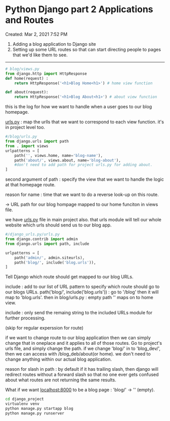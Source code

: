 # Python Django part 2  Applications and Routes

Created: Mar 2, 2021 7:52 PM

1.  Adding a blog application to Django site 
2.  Setting up some URL routes so that can start directing people to pages that we'd like them to see. 

---

```python
# blog/views.py
from django.http import HttpResponse
def home(request) :
	return HttpResponse('<h1>Blog Home<h1>') # home view function

def about(request):
	return HttpResponse('<h1>Blog About<h1>') # about view function
```

this is the log for how we want to handle when a user goes to our blog homepage. 

[urls.py](http://urls.py) : map the urlls that we want to correspond to each view function. it's in project level too. 

```python
#/blog/urls.py
from django.urls import path
from . import views
urlpatterns = [
	path('', views.home, name='blog-name'),
	path('about/', views.about, name='blog-about'), 
	#don't need to add path for project urls.py for adding about. 
]
```

second argument of path : specify the view that we want to handle the logic at that homepage route. 

reason for name : time that we want to do a reverse look-up on this route.

→ URL path for our blog hompage mapped to our home funciton in views file. 

we have [urls.py](http://urls.py) file in main project also. that urls module will tell our whole website which urls should send us to our blog app. 

```python
#/django_urls.py/urls.py
from django.contrib import admin
from django.urls import path, include

urlpatterns = [
	path('admin/', admin.siteurls),
	path('blog/', include('blog.urls')),
]
```

Tell Django which route should get mapped to our blog URLs.  

include : add to our list of URL pattern to specify which route should go to our blogs URLs. path('blog/', include('blog.urls')) : go to '/blog' then it will map to 'blog.urls'. then in blog/urls.py : empty path '' maps on to home view. 

include : only send the remaing string to the included URLs module for further processing. 

(skip for regular experssion for route)

if we want to change route to our blog application then we can simply change that in oneplace and it applies to all of those routes. Go to project's urls file, and simply change the path. if we change 'blog/' in to 'blog_dev/', then we can access with /blog_deb/about(or home). we don't need to change anything within our actual blog application. 

reason for slash in path : by default if it has trailing slash, then django will redirect routes without a forward slash so that no one ever gets confused about what routes are not returning the same results. 

What if we want [localhost:8000](http://localhost:8000) to be a blog page : 'blog/' → '' (empty).

```bash
cd django_project
virtualenv venv
python manage.py startapp blog
python manage.py runserver 
```